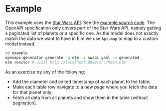# Example

This example uses the [Star Wars API](https://swapi.co/).
See the [example source code](https://github.com/eriktim/openapi-elm/tree/master/example).
The OpenAPI specification only covers part of the Star Wars API, namely getting a paginated list of planets or a specific one.
As the model does not exactly match the data we want to have in Elm we use `Api.map` to map to a custom model instead.

```bash
cd example
openapi-generator generate -g elm -i swapi.yaml -o generated
elm reactor # visit http://localhost:8000/src/Main.elm
```

As an exercise try any of the following:

* Add the diameter and edited timestamp of each planet to the table;
* Make each table row navigate to a new page where you fetch the data for that planet only;
* Fetch all data from all planets and show them in the table (without pagination).